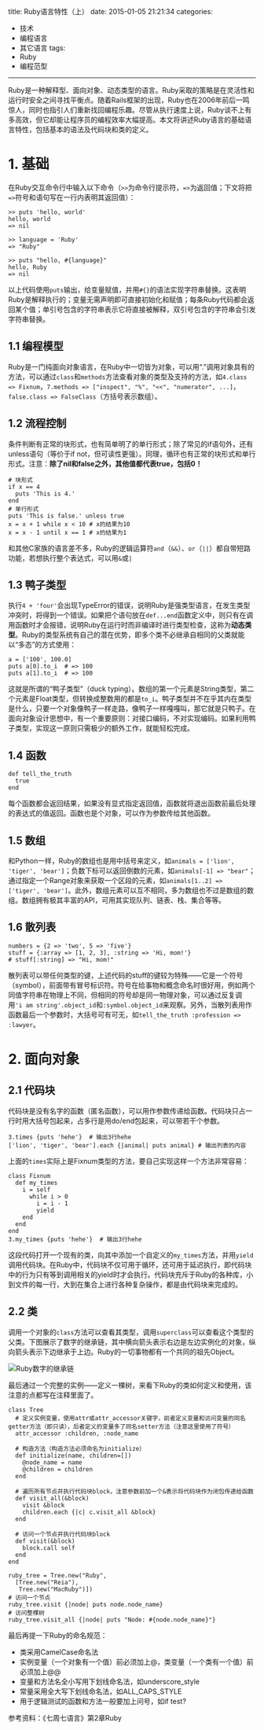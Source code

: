 title: Ruby语言特性（上）
date: 2015-01-05 21:21:34
categories:
- 技术
- 编程语言
- 其它语言
tags:
- Ruby
- 编程范型
---
Ruby是一种解释型、面向对象、动态类型的语言。Ruby采取的策略是在灵活性和运行时安全之间寻找平衡点。随着Rails框架的出现，Ruby也在2006年前后一鸣惊人，同时也指引人们重新找回编程乐趣。尽管从执行速度上说，Ruby谈不上有多高效，但它却能让程序员的编程效率大幅提高。本文将讲述Ruby语言的基础语言特性，包括基本的语法及代码块和类的定义。

<!-- more -->

# 1. 基础

在Ruby交互命令行中输入以下命令（`>>`为命令行提示符，`=>`为返回值；下文将把`=>`符号和语句写在一行内表明其返回值）：

    >> puts 'hello, world'
    hello, world
    => nil

    >> language = 'Ruby'
    => "Ruby"

    >> puts "hello, #{language}"
    hello, Ruby
    => nil

以上代码使用`puts`输出，给变量赋值，并用`#{}`的语法实现字符串替换。这表明Ruby是解释执行的；变量无需声明即可直接初始化和赋值；每条Ruby代码都会返回某个值；单引号包含的字符串表示它将直接被解释，双引号包含的字符串会引发字符串替换。

## 1.1 编程模型

Ruby是一门纯面向对象语言，在Ruby中一切皆为对象，可以用“.”调用对象具有的方法，可以通过`class`和`methods`方法查看对象的类型及支持的方法，如`4.class => Fixnum`，`7.methods => ["inspect", "%", "<<", "numerator", ...]`，`false.class => FalseClass`（方括号表示数组）。

## 1.2 流程控制

条件判断有正常的块形式，也有简单明了的单行形式；除了常见的if语句外，还有unless语句（等价于if not，但可读性更强）。同理，循环也有正常的块形式和单行形式。注意：**除了nil和false之外，其他值都代表true，包括0！**

    # 块形式
    if x == 4
      puts 'This is 4.'
    end
    # 单行形式
    puts 'This is false.' unless true
    x = x + 1 while x < 10 # x的结果为10
    x = x - 1 until x == 1 # x的结果为1

和其他C家族的语言差不多，Ruby的逻辑运算符`and`（`&&`）、`or`（`||`）都自带短路功能，若想执行整个表达式，可以用`&`或`|`

## 1.3 鸭子类型

执行`4 + 'four'`会出现TypeError的错误，说明Ruby是强类型语言，在发生类型冲突时，将得到一个错误。如果把个语句放在`def...end`函数定义中，则只有在调用函数时才会报错，说明Ruby在运行时而非编译时进行类型检查，这称为**动态类型**。Ruby的类型系统有自己的潜在优势，即多个类不必继承自相同的父类就能以“多态”的方式使用：

    a = ['100', 100.0]
    puts a[0].to_i  # => 100
    puts a[1].to_i  # => 100

这就是所谓的“鸭子类型”（duck typing）。数组的第一个元素是String类型，第二个元素是Float类型，但转换成整数用的都是`to_i`。鸭子类型并不在乎其内在类型是什么，只要一个对象像鸭子一样走路，像鸭子一样嘎嘎叫，那它就是只鸭子。在面向对象设计思想中，有一个重要原则：对接口编码，不对实现编码。如果利用鸭子类型，实现这一原则只需极少的额外工作，就能轻松完成。

## 1.4 函数

    def tell_the_truth
      true
    end

每个函数都会返回结果，如果没有显式指定返回值，函数就将退出函数前最后处理的表达式的值返回。函数也是个对象，可以作为参数传给其他函数。

## 1.5 数组

和Python一样，Ruby的数组也是用中括号来定义，如`animals = ['lion', 'tiger', 'bear']`；负数下标可以返回倒数的元素，如`animals[-1] => "bear"`；通过指定一个Range对象来获取一个区段的元素，如`animals[1..2] => ['tiger', 'bear']`。此外，数组元素可以互不相同，多为数组也不过是数组的数组。数组拥有极其丰富的API，可用其实现队列、链表、栈、集合等等。

## 1.6 散列表

    numbers = {2 => 'two', 5 => 'five'}
    stuff = {:array => [1, 2, 3], :string => 'Hi, mom!'}
    # stuff[:string] => "Hi, mom!"

散列表可以带任何类型的键，上述代码的stuff的键较为特殊——它是一个符号（symbol），前面带有冒号标识符。符号在给事物和概念命名时很好用，例如两个同值字符串在物理上不同，但相同的符号却是同一物理对象，可以通过反复调用`'i am string'.object_id`和`:symbol.object_id`来观察。另外，当散列表用作函数最后一个参数时，大括号可有可无，如`tell_the_truth :profession => :lawyer`。

# 2. 面向对象

## 2.1 代码块

代码块是没有名字的函数（匿名函数），可以用作参数传递给函数。代码块只占一行时用大括号包起来，占多行是用do/end包起来，可以带若干个参数。

    3.times {puts 'hehe'}  # 输出3行hehe
    ['lion', 'tiger', 'bear'].each {|animal| puts animal} # 输出列表的内容

上面的`times`实际上是Fixnum类型的方法，要自己实现这样一个方法非常容易：

    class Fixnum
      def my_times
        i = self
          while i > 0
            i = i - 1
            yield
        end
      end
    end
    3.my_times {puts 'hehe'}  # 输出3行hehe

这段代码打开一个现有的类，向其中添加一个自定义的`my_times`方法，并用`yield`调用代码块。在Ruby中，代码块不仅可用于循环，还可用于延迟执行，即代码块中的行为只有等到调用相关的yield时才会执行。代码块充斥于Ruby的各种库，小到文件的每一行，大到在集合上进行各种复杂操作，都是由代码块来完成的。

## 2.2 类

调用一个对象的`class`方法可以查看其类型，调用`superclass`可以查看这个类型的父类。下图展示了数字的继承链，其中横向箭头表示右边是左边实例化的对象，纵向箭头表示下边继承于上边。Ruby的一切事物都有一个共同的祖先Object。

![Ruby数字的继承链](https://raytaylorlin-blog.oss-cn-shenzhen.aliyuncs.com/image/Script/Ruby数字的继承链.png)

最后通过一个完整的实例——定义一棵树，来看下Ruby的类如何定义和使用，该注意的点都写在注释里面了。

    class Tree
      # 定义实例变量，使用attr或attr_accessor关键字，前者定义变量和访问变量的同名getter方法（即只读），后者定义的变量多了同名setter方法（注意这里使用了符号）
      attr_accessor :children, :node_name

      # 构造方法（构造方法必须命名为initialize）
      def initialize(name, children=[])
        @node_name = name
        @children = children
      end

      # 遍历所有节点并执行代码块block，注意参数前加一个&表示将代码块作为闭包传递给函数
      def visit_all(&block)
        visit &block
        children.each {|c| c.visit_all &block}
      end

      # 访问一个节点并执行代码块block
      def visit(&block)
        block.call self
      end
    end

    ruby_tree = Tree.new("Ruby", 
      [Tree.new("Reia"),
       Tree.new("MacRuby")])
    # 访问一个节点
    ruby_tree.visit {|node| puts node.node_name}
    # 访问整棵树
    ruby_tree.visit_all {|node| puts "Node: #{node.node_name}"}

最后再提一下Ruby的命名规范：

* 类采用CamelCase命名法
* 实例变量（一个对象有一个值）前必须加上@，类变量（一个类有一个值）前必须加上@@
* 变量和方法名全小写用下划线命名法，如underscore_style
* 常量采用全大写下划线命名法，如ALL_CAPS_STYLE
* 用于逻辑测试的函数和方法一般要加上问号，如if test?


参考资料：《七周七语言》第2章Ruby